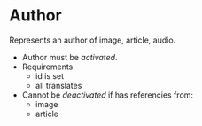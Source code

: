 # Author

Represents an author of image, article, audio.

- Author must be *activated*.
- Requirements
  - id is set
  - all translates
- Cannot be *deactivated* if has referencies from:
  - image
  - article
